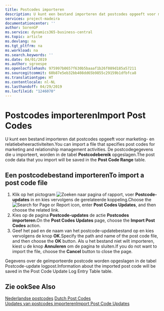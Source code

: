 ```yaml
---
title: Postcodes importeren
description: U kunt een bestand importeren dat postcodes opgeeft voor marketing- en relatiebeheeractiviteiten. De postcodegegevens die u importeert, worden in de tabel Postcodebereik opgeslagen.
services: project-madeira
documentationcenter: ''
author: SorenGP
ms.service: dynamics365-business-central
ms.topic: article
ms.devlang: na
ms.tgt_pltfrm: na
ms.workload: na
ms.search.keywords: ''
ms.date: 04/01/2019
ms.author: sgroespe
ms.openlocfilehash: 975997b0657f630b5baaaf1b26f089d185a57211
ms.sourcegitcommit: 60b87e5eb32bb408dd65b9855c29159b1dfbfca8
ms.translationtype: HT
ms.contentlocale: nl-NL
ms.lasthandoff: 04/29/2019
ms.locfileid: "1246070"
---
```

# <a name="import-post-codes"></a><span data-ttu-id="61c99-104">Postcodes importeren</span><span class="sxs-lookup"><span data-stu-id="61c99-104">Import Post Codes</span></span>
<span data-ttu-id="61c99-105">U kunt een bestand importeren dat postcodes opgeeft voor marketing- en relatiebeheeractiviteiten.</span><span class="sxs-lookup"><span data-stu-id="61c99-105">You can import a file that specifies post codes for marketing and relationship management activities.</span></span> <span data-ttu-id="61c99-106">De postcodegegevens die u importeert, worden in de tabel **Postcodebereik** opgeslagen.</span><span class="sxs-lookup"><span data-stu-id="61c99-106">The post code data that you import will be saved in the **Post Code Range** table.</span></span>  

## <a name="to-import-a-post-code-file"></a><span data-ttu-id="61c99-107">Een postcodebestand importeren</span><span class="sxs-lookup"><span data-stu-id="61c99-107">To import a post code file</span></span>  

1.  <span data-ttu-id="61c99-108">Klik op het pictogram ![Zoeken naar pagina of rapport](../../media/ui-search/search_small.png "pictogram Zoeken naar pagina of rapport"), voer **Postcode-updates** in en kies vervolgens de gerelateerde koppeling.</span><span class="sxs-lookup"><span data-stu-id="61c99-108">Choose the ![Search for Page or Report](../../media/ui-search/search_small.png "Search for Page or Report icon") icon, enter **Post Codes Updates**, and then choose the related link.</span></span>  
2.  <span data-ttu-id="61c99-109">Kies op de pagina **Postcode-updates** de actie **Postcodes importeren**.</span><span class="sxs-lookup"><span data-stu-id="61c99-109">On the **Post Codes Updates** page, choose the **Import Post Codes** action.</span></span>  
3.  <span data-ttu-id="61c99-110">Geef het pad en de naam van het postcode-updatebestand op en kies vervolgens de knop **OK**.</span><span class="sxs-lookup"><span data-stu-id="61c99-110">Specify the path and name of the post code file, and then choose the **OK** button.</span></span> <span data-ttu-id="61c99-111">Als u het bestand niet wilt importeren, kiest u de knop **Annuleren** om de pagina te sluiten.</span><span class="sxs-lookup"><span data-stu-id="61c99-111">If you do not want to import the file, choose the **Cancel** button to close the page.</span></span>  

<span data-ttu-id="61c99-112">Gegevens over de geïmporteerde postcode worden opgeslagen in de tabel Postcode-update logpost.</span><span class="sxs-lookup"><span data-stu-id="61c99-112">Information about the imported post code will be saved in the Post Code Update Log Entry Table table.</span></span>  

## <a name="see-also"></a><span data-ttu-id="61c99-113">Zie ook</span><span class="sxs-lookup"><span data-stu-id="61c99-113">See Also</span></span>  
 <span data-ttu-id="61c99-114">[Nederlandse postcodes](dutch-post-codes.md) </span><span class="sxs-lookup"><span data-stu-id="61c99-114">[Dutch Post Codes](dutch-post-codes.md) </span></span>  
 [<span data-ttu-id="61c99-115">Updates van postcodes importeren</span><span class="sxs-lookup"><span data-stu-id="61c99-115">Import Post Code Updates</span></span>](how-to-import-post-code-updates.md)
